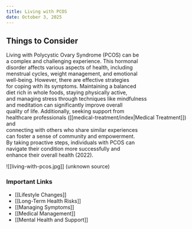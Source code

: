 ```yaml
---
title: Living with PCOS
date: October 3, 2025
---
```

## Things to Consider

Living with Polycystic Ovary Syndrome (PCOS) can be  
a complex and challenging experience. This hormonal  
disorder affects various aspects of health, including  
menstrual cycles, weight management, and emotional  
well-being. However, there are effective strategies  
for coping with its symptoms. Maintaining a balanced  
diet rich in whole foods, staying physically active,  
and managing stress through techniques like mindfulness  
and meditation can significantly improve overall  
quality of life. Additionally, seeking support from  
healthcare professionals ([[medical-treatment/index|Medical Treatment]]) and  
connecting with others who share similar experiences  
can foster a sense of community and empowerment.  
By taking proactive steps, individuals with PCOS can  
navigate their condition more successfully and  
enhance their overall health (2022).  

![[living-with-pcos.jpg]]
(unknown source)  
### Important Links 

- [[Lifestyle Changes]]
- [[Long-Term Health Risks]]
- [[Managing Symptoms]]
- [[Medical Management]]
- [[Mental Health and Support]] 